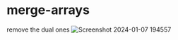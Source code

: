 # merge-arrays
 remove the dual ones
![Screenshot 2024-01-07 194557](https://github.com/Saniyakhan7543/merge-arrays/assets/133801644/c8c0dd14-df92-4b7b-86b8-93a3efbee098)
